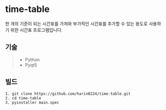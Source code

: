 # time-table

한 개의 기준이 되는 시간표를 가져와 부가적인 시간표를 추가할 수 있는 용도로 사용하기 위한 시간표 프로그램입니다.

## 기술

> - Python
> - Pyqt5

## 빌드

```
1. git clone https://github.com/harin0224/time-table.git
2. cd time-table
3. pyinstaller main.spec
```
